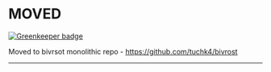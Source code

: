 # MOVED

[![Greenkeeper badge](https://badges.greenkeeper.io/tuchk4/bivrost-save-blob-adapter.svg)](https://greenkeeper.io/)

Moved to bivrsot monolithic repo  - https://github.com/tuchk4/bivrost


------
